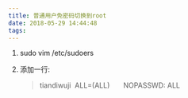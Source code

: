 ```yaml
---
title: 普通用户免密码切换到root
date: 2018-05-29 14:44:48
tags:
---
```


1. sudo vim /etc/sudoers

2. 添加一行:

   > tiandiwuji  ALL=(ALL)       NOPASSWD: ALL

